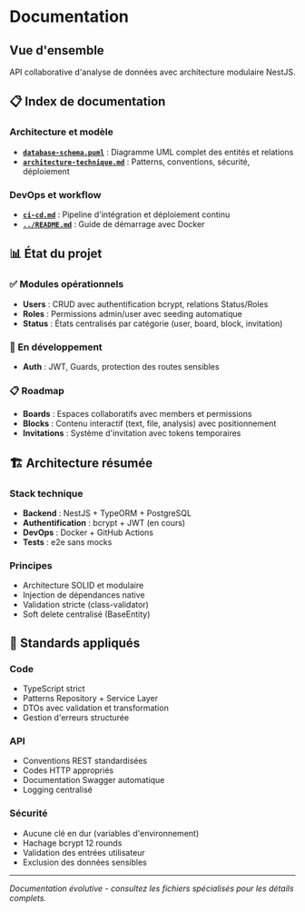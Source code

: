 # Documentation

## Vue d'ensemble

API collaborative d'analyse de données avec architecture modulaire NestJS.

## 📋 Index de documentation

### Architecture et modèle
- **[`database-schema.puml`](database-schema.puml)** : Diagramme UML complet des entités et relations
- **[`architecture-technique.md`](architecture-technique.md)** : Patterns, conventions, sécurité, déploiement

### DevOps et workflow  
- **[`ci-cd.md`](ci-cd.md)** : Pipeline d'intégration et déploiement continu
- **[`../README.md`](../README.md)** : Guide de démarrage avec Docker

## 📊 État du projet

### ✅ Modules opérationnels
- **Users** : CRUD avec authentification bcrypt, relations Status/Roles
- **Roles** : Permissions admin/user avec seeding automatique  
- **Status** : États centralisés par catégorie (user, board, block, invitation)

### 🔄 En développement
- **Auth** : JWT, Guards, protection des routes sensibles

### 📋 Roadmap
- **Boards** : Espaces collaboratifs avec members et permissions
- **Blocks** : Contenu interactif (text, file, analysis) avec positionnement
- **Invitations** : Système d'invitation avec tokens temporaires

## 🏗️ Architecture résumée

### Stack technique
- **Backend** : NestJS + TypeORM + PostgreSQL
- **Authentification** : bcrypt + JWT (en cours)
- **DevOps** : Docker + GitHub Actions
- **Tests** : e2e sans mocks

### Principes
- Architecture SOLID et modulaire
- Injection de dépendances native
- Validation stricte (class-validator)
- Soft delete centralisé (BaseEntity)

## 🎯 Standards appliqués

### Code
- TypeScript strict
- Patterns Repository + Service Layer
- DTOs avec validation et transformation
- Gestion d'erreurs structurée

### API
- Conventions REST standardisées
- Codes HTTP appropriés
- Documentation Swagger automatique
- Logging centralisé

### Sécurité
- Aucune clé en dur (variables d'environnement)
- Hachage bcrypt 12 rounds
- Validation des entrées utilisateur
- Exclusion des données sensibles

---

*Documentation évolutive - consultez les fichiers spécialisés pour les détails complets.*